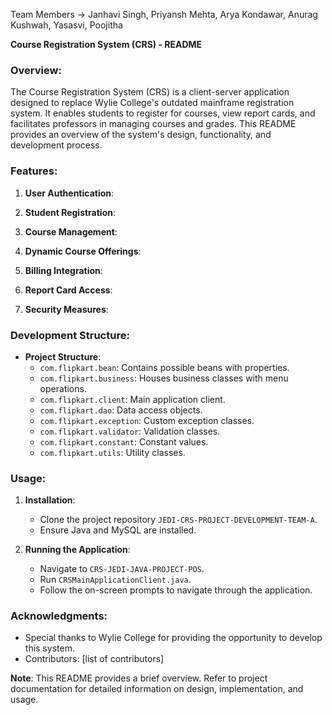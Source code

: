 Team Members -> 
Janhavi Singh,
Priyansh Mehta,
Arya Kondawar,
Anurag Kushwah,
Yasasvi,
Poojitha

**Course Registration System (CRS) - README**

### Overview:
The Course Registration System (CRS) is a client-server application designed to replace Wylie College's outdated mainframe registration system. It enables students to register for courses, view report cards, and facilitates professors in managing courses and grades. This README provides an overview of the system's design, functionality, and development process.

### Features:
1. **User Authentication**:

2. **Student Registration**:

3. **Course Management**:

4. **Dynamic Course Offerings**:

5. **Billing Integration**:

6. **Report Card Access**:

7. **Security Measures**:

### Development Structure:
- **Project Structure**:
   - `com.flipkart.bean`: Contains possible beans with properties.
   - `com.flipkart.business`: Houses business classes with menu operations.
   - `com.flipkart.client`: Main application client.
   - `com.flipkart.dao`: Data access objects.
   - `com.flipkart.exception`: Custom exception classes.
   - `com.flipkart.validator`: Validation classes.
   - `com.flipkart.constant`: Constant values.
   - `com.flipkart.utils`: Utility classes.

### Usage:
1. **Installation**:
   - Clone the project repository `JEDI-CRS-PROJECT-DEVELOPMENT-TEAM-A`.
   - Ensure Java and MySQL are installed.

2. **Running the Application**:
   - Navigate to `CRS-JEDI-JAVA-PROJECT-POS`.
   - Run `CRSMainApplicationClient.java`.
   - Follow the on-screen prompts to navigate through the application.


### Acknowledgments:
- Special thanks to Wylie College for providing the opportunity to develop this system.
- Contributors: [list of contributors]

**Note**: This README provides a brief overview. Refer to project documentation for detailed information on design, implementation, and usage.
